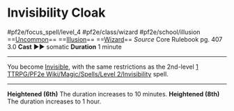 # Invisibility Cloak
#pf2e/focus_spell/level_4 #pf2e/class/wizard #pf2e/school/illusion 
==[Uncommon](rules/traits/uncommon.md)== ==[Illusion](rules/traits/illusion.md)== ==[Wizard](rules/traits/wizard.md)==
*Source* Core Rulebook pg. 407 3.0
**Cast** ►► somatic
**Duration** 1 minute

---
You become [Invisible](../../../Conditions/Invisible.md), with the same restrictions as the 2nd-level [1 TTRPG/PF2e Wiki/Magic/Spells/Level 2/Invisibility](1%20TTRPG/PF2e%20Wiki/Magic/Spells/Level%202/Invisibility) spell.

<hr>

**Heightened (6th)** The duration increases to 10 minutes.
**Heightened (8th)** The duration increases to 1 hour.